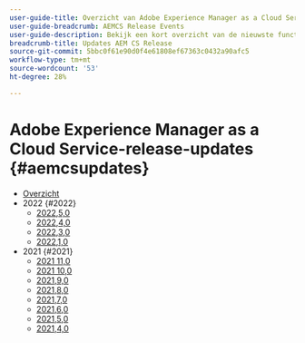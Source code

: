```yaml
---
user-guide-title: Overzicht van Adobe Experience Manager as a Cloud Service-release
user-guide-breadcrumb: AEMCS Release Events
user-guide-description: Bekijk een kort overzicht van de nieuwste functies op Adobe Experience Manager as a Cloud Service
breadcrumb-title: Updates AEM CS Release
source-git-commit: 5bbc0f61e90d0f4e61808ef67363c0432a90afc5
workflow-type: tm+mt
source-wordcount: '53'
ht-degree: 28%

---
```



# Adobe Experience Manager as a Cloud Service-release-updates {#aemcsupdates}

+ [Overzicht](overview.md)
+ 2022 {#2022}
   + [2022,5,0](./2022/2022-5-0.md)
   + [2022,4,0](./2022/2022-4-0.md)
   + [2022,3,0](./2022/2022-3-0.md)
   + [2022,1,0](./2022/2022-1-0.md)
+ 2021 {#2021}
   + [2021 11,0](./2021/2021-11-0.md)
   + [2021 10,0](./2021/2021-10-0.md)
   + [2021,9,0](./2021/2021-9-0.md)
   + [2021,8,0](./2021/2021-8-0.md)
   + [2021,7,0](./2021/2021-7-0.md)
   + [2021,6,0](./2021/2021-6-0.md)
   + [2021,5,0](./2021/2021-5-0.md)
   + [2021,4,0](./2021/2021-4-0.md)
